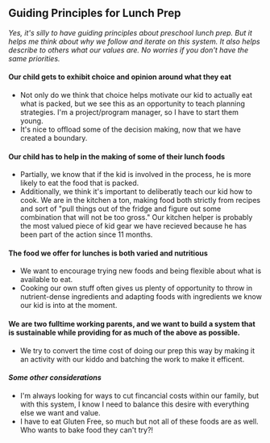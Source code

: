## Guiding Principles for Lunch Prep

*Yes, it's silly to have guiding principles about preschool lunch prep.  But it helps me think about why we follow and iterate on this system.  It also helps describe to others what our values are.  No worries if you don't have the same priorities.*

#### Our child gets to exhibit choice and opinion around what they eat
   - Not only do we think that choice helps motivate our kid to actually eat what is packed, but we see this as an opportunity to teach planning strategies.  I'm a project/program manager, so I have to start them young.
   - It's nice to offload some of the decision making, now that we have created a boundary.
#### Our child has to help in the making of some of their lunch foods
   - Partially, we know that if the kid is involved in the process, he is more likely to eat the food that is packed.
   - Additionally, we think it's important to deliberatly teach our kid how to cook.  We are in the kitchen a ton, making food both strictly from recipes and sort of "pull things out of the fridge and figure out some combination that will not be too gross."  Our kitchen helper is probably the most valued piece of kid gear we have recieved because he has been part of the action since 11 months.
#### The food we offer for lunches is both varied and nutritious
   - We want to encourage trying new foods and being flexible about what is available to eat.
   - Cooking our own stuff often gives us plenty of opportunity to throw in nutrient-dense ingredients and adapting foods with ingredients we know our kid is into at the moment.
#### We are two fulltime working parents, and we want to build a system that is sustainable while providing for as much of the above as possible.
   - We try to convert the time cost of doing our prep this way by making it an activity with our kiddo and batching the work to make it efficent.

#### *Some other considerations*
   - I'm always looking for ways to cut fincancial costs within our family, but with this system, I know I need to balance this desire with everything else we want and value.
   - I have to eat Gluten Free, so much but not all of these foods are as well.  Who wants to bake food they can't try?!
